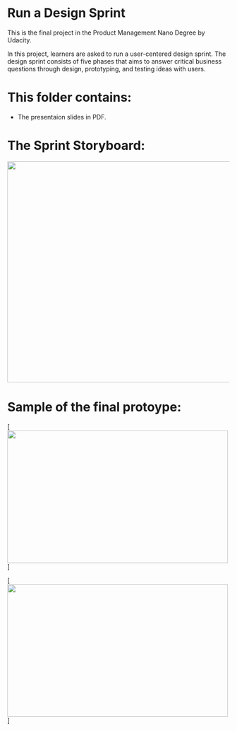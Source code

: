 # Run a Design Sprint 

This is the final project in the Product Management Nano Degree by Udacity.

In this project, learners are asked to run a user-centered design sprint. The design sprint consists of five phases that aims to answer critical business questions through design, prototyping, and testing ideas with users. 

# This folder contains:

- The presentaion slides in PDF.


# The Sprint Storyboard: 


<img src="https://user-images.githubusercontent.com/67848891/112342017-f6688d80-8cd2-11eb-8828-17cb70642c01.png" width="650" height="500" >


# Sample of the final protoype: 


[<img src="https://user-images.githubusercontent.com/67848891/112339183-7e00cd00-8cd0-11eb-92c9-232d42fe98bf.png" width="500" height="300" >]


[<img src="https://user-images.githubusercontent.com/67848891/112341543-8eb24280-8cd2-11eb-91a5-7965e3738f37.png" width="500" height="300" >]
 
